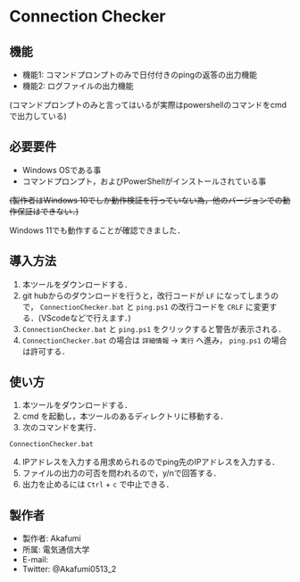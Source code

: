 # Connection Checker

## 機能

- 機能1: コマンドプロンプトのみで日付付きのpingの返答の出力機能
- 機能2: ログファイルの出力機能

(コマンドプロンプトのみと言ってはいるが実際はpowershellのコマンドをcmdで出力している)
## 必要要件

* Windows OSである事
* コマンドプロンプト，およびPowerShellがインストールされている事

~~(製作者はWindows 10でしか動作検証を行っていない為，他のバージョンでの動作保証はできない．)~~

Windows 11でも動作することが確認できました．

## 導入方法

1. 本ツールをダウンロードする．
2. git hubからのダウンロードを行うと，改行コードが `LF` になってしまうので， `ConnectionChecker.bat` と `ping.ps1` の改行コードを `CRLF` に変更する．(VScodeなどで行えます．)
3. `ConnectionChecker.bat` と `ping.ps1` をクリックすると警告が表示される．
4. `ConnectionChecker.bat` の場合は `詳細情報` -> `実行` へ進み， `ping.ps1` の場合は許可する．

## 使い方

1. 本ツールをダウンロードする．
2. cmd を起動し，本ツールのあるディレクトリに移動する．
3. 次のコマンドを実行．
```
ConnectionChecker.bat
```
4. IPアドレスを入力する用求められるのでping先のIPアドレスを入力する．
5. ファイルの出力の可否を問われるので，y/nで回答する．
6. 出力を止めるには `Ctrl` + `c` で中止できる．

## 製作者

* 製作者: Akafumi
* 所属: 電気通信大学
* E-mail: 
* Twitter: @Akafumi0513_2
